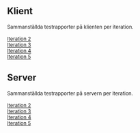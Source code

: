 ## Klient
<sub>Sammanställda testrapporter på klienten per iteration.</sub>  

<sub>[Iteration 2](https://github.com/1dv611-futurum-project/dokumentation/blob/master/inlämningar/elaboration/Testrapport---Iteration-2----Klient.md)</sub>   
<sub>[Iteration 3](https://github.com/1dv611-futurum-project/dokumentation/blob/master/inlämningar/elaboration/Testrapport---Iteration-3----Klient.md)</sub>  
<sub>[Iteration 4](https://github.com/1dv611-futurum-project/dokumentation/blob/master/inlämningar/elaboration/Testrapport-Iteration-4-Klient.md)</sub>  
<sub>[Iteration 5](https://github.com/1dv611-futurum-project/dokumentation/blob/master/inlämningar/elaboration/Testrapport-Iteration-5-Klient.md)</sub>


## Server
<sub>Sammanställda testrapporter på servern per iteration.</sub>  

<sub>[Iteration 2](https://github.com/1dv611-futurum-project/dokumentation/blob/master/inlämningar/elaboration/Testrapport---Iteration-2----Server.md)</sub>  
<sub>[Iteration 3](https://github.com/1dv611-futurum-project/dokumentation/blob/master/inlämningar/elaboration/Testrapport---Iteration-3----Server.md)</sub>  
<sub>[Iteration 4](https://github.com/1dv611-futurum-project/dokumentation/blob/master/inlämningar/elaboration/Testrapport---Iteration-4---Server.md)</sub>  
<sub>[Iteration 5](https://github.com/1dv611-futurum-project/dokumentation/blob/master/inlämningar/elaboration/Testrapport---Iteration-5---Server.md)</sub>
